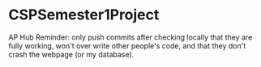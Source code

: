 # CSPSemester1Project
AP Hub
Reminder: only push commits after checking locally that they are fully working, won't over write other people's code, and that they don't crash the webpage (or my database).